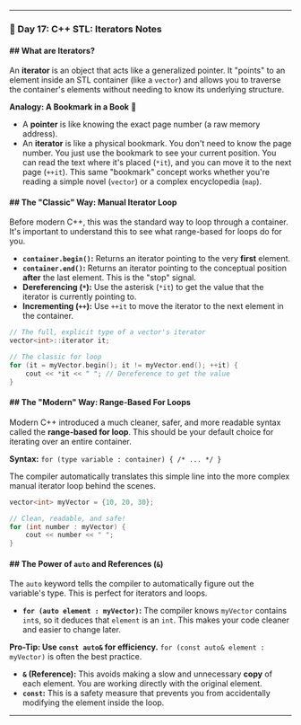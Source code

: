 
-----

### 📝 Day 17: C++ STL: Iterators Notes

#### \#\# What are Iterators?

An **iterator** is an object that acts like a generalized pointer. It "points" to an element inside an STL container (like a `vector`) and allows you to traverse the container's elements without needing to know its underlying structure.

**Analogy: A Bookmark in a Book** 🔖

  * A **pointer** is like knowing the exact page number (a raw memory address).
  * An **iterator** is like a physical bookmark. You don't need to know the page number. You just use the bookmark to see your current position. You can read the text where it's placed (`*it`), and you can move it to the next page (`++it`). This same "bookmark" concept works whether you're reading a simple novel (`vector`) or a complex encyclopedia (`map`).

#### \#\# The "Classic" Way: Manual Iterator Loop

Before modern C++, this was the standard way to loop through a container. It's important to understand this to see what range-based for loops do for you.

  * **`container.begin()`:** Returns an iterator pointing to the very **first** element.
  * **`container.end()`:** Returns an iterator pointing to the conceptual position **after** the last element. This is the "stop" signal.
  * **Dereferencing (`*`):** Use the asterisk (`*it`) to get the value that the iterator is currently pointing to.
  * **Incrementing (`++`):** Use `++it` to move the iterator to the next element in the container.

<!-- end list -->

```cpp
// The full, explicit type of a vector's iterator
vector<int>::iterator it;

// The classic for loop
for (it = myVector.begin(); it != myVector.end(); ++it) {
    cout << *it << " "; // Dereference to get the value
}
```

#### \#\# The "Modern" Way: Range-Based For Loops

Modern C++ introduced a much cleaner, safer, and more readable syntax called the **range-based for loop**. This should be your default choice for iterating over an entire container.

**Syntax:** `for (type variable : container) { /* ... */ }`

The compiler automatically translates this simple line into the more complex manual iterator loop behind the scenes.

```cpp
vector<int> myVector = {10, 20, 30};

// Clean, readable, and safe!
for (int number : myVector) {
    cout << number << " ";
}
```

#### \#\# The Power of `auto` and References (`&`)

The `auto` keyword tells the compiler to automatically figure out the variable's type. This is perfect for iterators and loops.

  * **`for (auto element : myVector)`:** The compiler knows `myVector` contains `int`s, so it deduces that `element` is an `int`. This makes your code cleaner and easier to change later.

**Pro-Tip: Use `const auto&` for efficiency.**
`for (const auto& element : myVector)` is often the best practice.

  * **`&` (Reference):** This avoids making a slow and unnecessary **copy** of each element. You are working directly with the original element.
  * **`const`:** This is a safety measure that prevents you from accidentally modifying the element inside the loop.

-----


